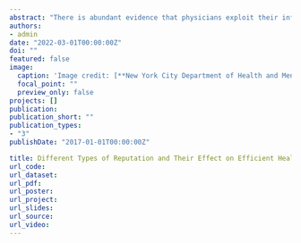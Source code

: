 ```yaml
---
abstract: "There is abundant evidence that physicians exploit their information advantage and overtreat their patients. Previous studies have shown that it is possible to use reputational information to curb wasteful overtreatment. It is unclear, however, which types of information are better at conveying physicians’ reputations. Given the strict privacy requirement on medical records, patients often can only rely on their own past interactions with various physicians. The accumulation of such history is costly both in terms of money and time. I suggest an alternative type of reputational information that can be publicly available without violating patients’ privacy: the count of each type of service recommended by a physician at the aggregate level. I experimentally examine these two types of reputational information systems and compare their effect on physician overtreatment and patient trust. I show that there is no significant difference in the level of overtreatment or market efficiency between the two informational conditions. Information on aggregated service counts, however, slightly improves patient trust in the treatment recommendations received and thus reduces costly patient search. Moreover, when the aggregated service count is visible to both patients and physicians, it leads to a quicker convergence on the frequency of overtreatment recommendations over time."
authors:
- admin
date: "2022-03-01T00:00:00Z"
doi: ""
featured: false
image:
  caption: 'Image credit: [**New York City Department of Health and Mental Hygiene**](https://www.nyc.gov/site/doh/index.page)'
  focal_point: ""
  preview_only: false
projects: []
publication:
publication_short: ""
publication_types:
- "3"
publishDate: "2017-01-01T00:00:00Z"

title: Different Types of Reputation and Their Effect on Efficient Healthcare Provision
url_code:
url_dataset:
url_pdf:
url_poster:
url_project:
url_slides:
url_source:
url_video:
---
```


